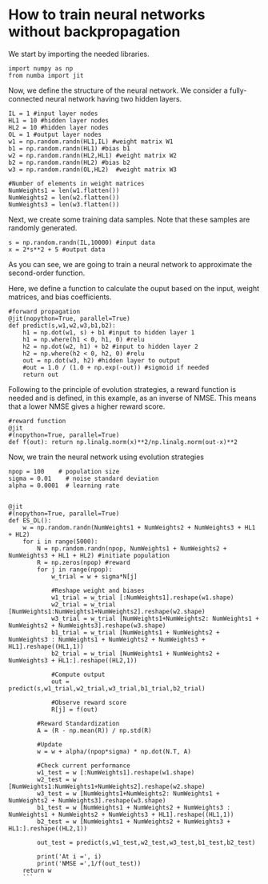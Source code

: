 # How to train neural networks without backpropagation

We start by importing the needed libraries.

```
import numpy as np
from numba import jit
```

Now, we define the structure of the neural network. We consider a fully-connected neural network having two hidden layers. 
```
IL = 1 #input layer nodes
HL1 = 10 #hidden layer nodes
HL2 = 10 #hidden layer nodes
OL = 1 #output layer nodes
w1 = np.random.randn(HL1,IL) #weight matrix W1
b1 = np.random.randn(HL1) #bias b1
w2 = np.random.randn(HL2,HL1) #weight matrix W2
b2 = np.random.randn(HL2) #bias b2
w3 = np.random.randn(OL,HL2)  #weight matrix W3

#Number of elements in weight matrices
NumWeights1 = len(w1.flatten())
NumWeights2 = len(w2.flatten())
NumWeights3 = len(w3.flatten())
```

Next, we create some training data samples. Note that these samples are randomly generated.
```
s = np.random.randn(IL,10000) #input data 
x = 2*s**2 + 5 #output data
```
As you can see, we are going to train a neural network to approximate the second-order function.

Here, we define a function to calculate the ouput based on the input, weight matrices, and bias coefficients.
```
#forward propagation
@jit(nopython=True, parallel=True)
def predict(s,w1,w2,w3,b1,b2):
    h1 = np.dot(w1, s) + b1 #input to hidden layer 1        
    h1 = np.where(h1 < 0, h1, 0) #relu                      
    h2 = np.dot(w2, h1) + b2 #input to hidden layer 2          
    h2 = np.where(h2 < 0, h2, 0) #relu          
    out = np.dot(w3, h2) #hidden layer to output
    #out = 1.0 / (1.0 + np.exp(-out)) #sigmoid if needed
    return out
```

Following to the principle of evolution strategies, a reward function is needed and is defined, in this example, as an inverse of NMSE. This means that a lower NMSE gives a higher reward score. 
```
#reward function
@jit
#(nopython=True, parallel=True)
def f(out): return np.linalg.norm(x)**2/np.linalg.norm(out-x)**2
```


Now, we train the neural network using evolution strategies
```
npop = 100    # population size
sigma = 0.01    # noise standard deviation
alpha = 0.0001  # learning rate


@jit
#(nopython=True, parallel=True)
def ES_DL():
    w = np.random.randn(NumWeights1 + NumWeights2 + NumWeights3 + HL1 + HL2)
    for i in range(5000):
        N = np.random.randn(npop, NumWeights1 + NumWeights2 + NumWeights3 + HL1 + HL2) #initiate population
        R = np.zeros(npop) #reward
        for j in range(npop):
            w_trial = w + sigma*N[j]
            
            #Reshape weight and biases
            w1_trial = w_trial [:NumWeights1].reshape(w1.shape)
            w2_trial = w_trial [NumWeights1:NumWeights1+NumWeights2].reshape(w2.shape)
            w3_trial = w_trial [NumWeights1+NumWeights2: NumWeights1 + NumWeights2 + NumWeights3].reshape(w3.shape)
            b1_trial = w_trial [NumWeights1 + NumWeights2 + NumWeights3 : NumWeights1 + NumWeights2 + NumWeights3 + HL1].reshape((HL1,1))
            b2_trial = w_trial [NumWeights1 + NumWeights2 + NumWeights3 + HL1:].reshape((HL2,1))
            
            #Compute output
            out = predict(s,w1_trial,w2_trial,w3_trial,b1_trial,b2_trial)
            
            #Observe reward score
            R[j] = f(out)
        
        #Reward Standardization
        A = (R - np.mean(R)) / np.std(R)
        
        #Update
        w = w + alpha/(npop*sigma) * np.dot(N.T, A)
        
        #Check current performance
        w1_test = w [:NumWeights1].reshape(w1.shape)
        w2_test = w [NumWeights1:NumWeights1+NumWeights2].reshape(w2.shape)
        w3_test = w [NumWeights1+NumWeights2: NumWeights1 + NumWeights2 + NumWeights3].reshape(w3.shape)
        b1_test = w [NumWeights1 + NumWeights2 + NumWeights3 : NumWeights1 + NumWeights2 + NumWeights3 + HL1].reshape((HL1,1))
        b2_test = w [NumWeights1 + NumWeights2 + NumWeights3 + HL1:].reshape((HL2,1))
        
        out_test = predict(s,w1_test,w2_test,w3_test,b1_test,b2_test)
        
        print('At i =', i) 
        print('NMSE =',1/f(out_test))
    return w
    ```

